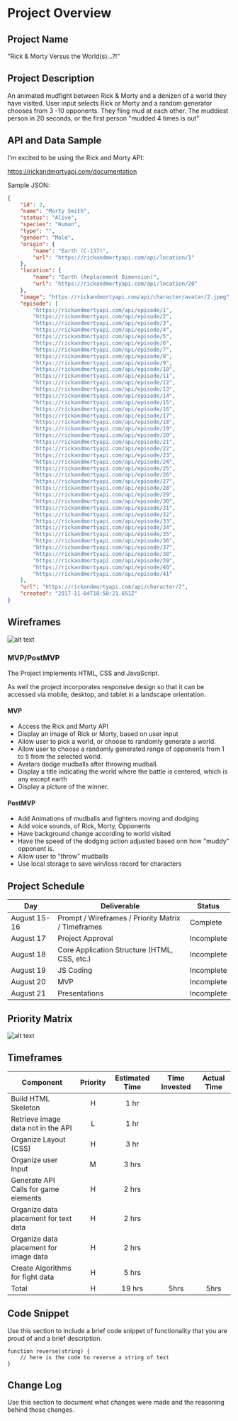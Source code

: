 # Project Overview

## Project Name

"Rick & Morty Versus the World(s)...?!"

## Project Description

An animated mudfight between Rick & Morty and a denizen of a world they have visited.
User input selects Rick or Morty and a random generator chooses from 3 -10 opponents.
They fling mud at each other. The muddiest person in 20 seconds, or the first person
"mudded 4 times is out"

## API and Data Sample

I'm excited to be using the Rick and Morty API:

https://rickandmortyapi.com/documentation

Sample JSON:
```json
{
    "id": 2,
    "name": "Morty Smith",
    "status": "Alive",
    "species": "Human",
    "type": "",
    "gender": "Male",
    "origin": {
        "name": "Earth (C-137)",
        "url": "https://rickandmortyapi.com/api/location/1"
    },
    "location": {
        "name": "Earth (Replacement Dimension)",
        "url": "https://rickandmortyapi.com/api/location/20"
    },
    "image": "https://rickandmortyapi.com/api/character/avatar/2.jpeg",
    "episode": [
        "https://rickandmortyapi.com/api/episode/1",
        "https://rickandmortyapi.com/api/episode/2",
        "https://rickandmortyapi.com/api/episode/3",
        "https://rickandmortyapi.com/api/episode/4",
        "https://rickandmortyapi.com/api/episode/5",
        "https://rickandmortyapi.com/api/episode/6",
        "https://rickandmortyapi.com/api/episode/7",
        "https://rickandmortyapi.com/api/episode/8",
        "https://rickandmortyapi.com/api/episode/9",
        "https://rickandmortyapi.com/api/episode/10",
        "https://rickandmortyapi.com/api/episode/11",
        "https://rickandmortyapi.com/api/episode/12",
        "https://rickandmortyapi.com/api/episode/13",
        "https://rickandmortyapi.com/api/episode/14",
        "https://rickandmortyapi.com/api/episode/15",
        "https://rickandmortyapi.com/api/episode/16",
        "https://rickandmortyapi.com/api/episode/17",
        "https://rickandmortyapi.com/api/episode/18",
        "https://rickandmortyapi.com/api/episode/19",
        "https://rickandmortyapi.com/api/episode/20",
        "https://rickandmortyapi.com/api/episode/21",
        "https://rickandmortyapi.com/api/episode/22",
        "https://rickandmortyapi.com/api/episode/23",
        "https://rickandmortyapi.com/api/episode/24",
        "https://rickandmortyapi.com/api/episode/25",
        "https://rickandmortyapi.com/api/episode/26",
        "https://rickandmortyapi.com/api/episode/27",
        "https://rickandmortyapi.com/api/episode/28",
        "https://rickandmortyapi.com/api/episode/29",
        "https://rickandmortyapi.com/api/episode/30",
        "https://rickandmortyapi.com/api/episode/31",
        "https://rickandmortyapi.com/api/episode/32",
        "https://rickandmortyapi.com/api/episode/33",
        "https://rickandmortyapi.com/api/episode/34",
        "https://rickandmortyapi.com/api/episode/35",
        "https://rickandmortyapi.com/api/episode/36",
        "https://rickandmortyapi.com/api/episode/37",
        "https://rickandmortyapi.com/api/episode/38",
        "https://rickandmortyapi.com/api/episode/39",
        "https://rickandmortyapi.com/api/episode/40",
        "https://rickandmortyapi.com/api/episode/41"
    ],
    "url": "https://rickandmortyapi.com/api/character/2",
    "created": "2017-11-04T18:50:21.651Z"
}
```

## Wireframes
![alt text](https://res.cloudinary.com/dk8xr0vts/image/upload/v1597649107/Project%201/project_1_wireframe_tlrkhf.png "Project 1 - Rick & Morty Versus the WORLD(s)...!?")


### MVP/PostMVP

The Project implements HTML, CSS and JavaScript.

As well the project incorporates responsive design so that it can be accessed via mobile, desktop, and tablet in a landscape orientation.

#### MVP 

- Access the Rick and Morty API
- Display an image of Rick or Morty, based on user input
- Allow user to pick a world, or choose to randomly generate a world.
- Allow user to choose a randomly generated range of opponents from 1 to 5 from the selected world.
- Avatars dodge mudballs after throwing mudball.
- Display a title indicating the world where the battle is centered, which is any except earth
- Display a picture of the winner.

#### PostMVP  

- Add Animations of mudballs and fighters moving and dodging
- Add voice sounds, of Rick, Morty, Opponents
- Have background change according to world visited
- Have the speed of the dodging action adjusted based onn how "muddy" opponent is.
- Allow user to "throw" mudballs
- Use local storage to save win/loss record for characters

## Project Schedule

|  Day | Deliverable | Status
|---|---| ---|
|August 15-16| Prompt / Wireframes / Priority Matrix / Timeframes | Complete
|August 17   | Project Approval        | Incomplete
|August 18   | Core Application Structure (HTML, CSS, etc.) | Incomplete
|August 19   | JS Coding  | Incomplete
|August 20   | MVP | Incomplete
|August 21   | Presentations | Incomplete

## Priority Matrix

![alt text](https://res.cloudinary.com/dk8xr0vts/image/upload/c_scale,w_614/v1597654103/Project%201/Priority_Matrix_uspkjf.svg "Priority Matrix")

## Timeframes

| Component | Priority | Estimated Time | Time Invested | Actual Time |
| --- | :---: |  :---: | :---: | :---: |
| Build HTML Skeleton | H | 1 hr |  |  |
| Retrieve image data not in the API| L | 1 hr
| Organize Layout (CSS) | H | 3 hr  | ||
| Organize user Input | M | 3 hrs|  |  |
| Generate API Calls for game elements | H | 2 hrs|  |  |
| Organize data placement for text data| H | 2 hrs | |
| Organize data placement for image data| H | 2 hrs |  |
| Create Algorithms for fight data      | H | 5 hrs |  |  |
| Total                             | H | 19 hrs| 5hrs | 5hrs |

## Code Snippet

Use this section to include a brief code snippet of functionality that you are proud of and a brief description.  

```
function reverse(string) {
	// here is the code to reverse a string of text
}
```

## Change Log
 Use this section to document what changes were made and the reasoning behind those changes.  
